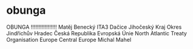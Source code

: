 # obunga
OBUNGA !!!!!!!!!!!!!!!!!
Matěj Benecký ITA3 Dačice Jihočeský Kraj Okres Jindřichův Hradec Česká Republika Evropská Únie North Atlantic Treaty Organisation Europe Central Europe
Michal Mahel
